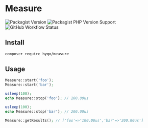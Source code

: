 # Measure
![Packagist Version](https://img.shields.io/packagist/v/hyqo/measure?style=flat-square)
![Packagist PHP Version Support](https://img.shields.io/packagist/php-v/hyqo/measure?style=flat-square)
![GitHub Workflow Status](https://img.shields.io/github/actions/workflow/status/hyqo/measure/tests.yml?branch=main&label=tests&style=flat-square)


## Install

```sh
composer require hyqo/measure
```

## Usage

```php
Measure::start('foo');
Measure::start('bar');

usleep(100);
echo Measure::stop('foo'); // 100.00us

usleep(100);
echo Measure::stop('bar'); // 200.00us

Measure::getResults(); // ['foo'=>'100.00us','bar'=>'200.00us']
```
